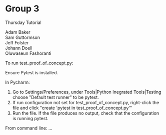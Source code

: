 # Group 3

Thursday Tutorial

Adam Baker  
Sam Guttormson  
Jeff Folster  
Johann Doell  
Oluwaseun Fashoranti  

To run test_proof_of_concept.py:

Ensure Pytest is installed.

In Pycharm:
   1. Go to Settings/Preferences,
   under Tools|Python Inegrated Tools|Testing
   choose "Default test runner" to be pytest.
   2. If run configuration not set
   for test_proof_of_concept.py,
   right-click the file and click
   "create 'pytest in test_proof_of_concept.py'"
   3. Run the file. If the file produces no output, check that
   the configuration is running pytest.
   
From command line: 
    ...